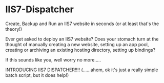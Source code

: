 IIS7-Dispatcher
===============

Create, Backup and Run an IIS7 website in seconds (or at least that's the theory!)

Ever get asked to deploy an IIS7 website? Does your stomach turn at the thought of manually creating a new website, setting up an app pool, creating or archiving an existing hosting directory, setting up bindings?

If this sounds like you, well worry no more.....

INTRODUCING IIS7 DISPATCHER!!!!
(......ahem, ok it's just a really simple batch script, but it does help!)
